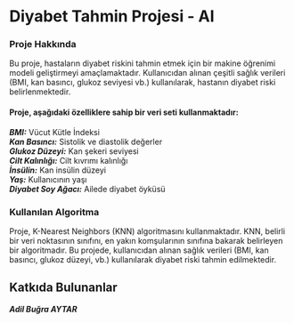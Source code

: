 # Diyabet Tahmin Projesi - AI
### Proje Hakkında
Bu proje, hastaların diyabet riskini tahmin etmek için bir makine öğrenimi modeli geliştirmeyi amaçlamaktadır. Kullanıcıdan alınan çeşitli sağlık verileri (BMI, kan basıncı, glukoz seviyesi vb.) kullanılarak, hastanın diyabet riski belirlenmektedir.


#### Proje, aşağıdaki özelliklere sahip bir veri seti kullanmaktadır:

***BMI:*** Vücut Kütle İndeksi<br>
***Kan Basıncı:*** Sistolik ve diastolik değerler<br>
***Glukoz Düzeyi:*** Kan şekeri seviyesi<br>
***Cilt Kalınlığı:*** Cilt kıvrımı kalınlığı<br>
***İnsülin:*** Kan insülin düzeyi<br>
***Yaş:*** Kullanıcının yaşı<br>
***Diyabet Soy Ağacı:*** Ailede diyabet öyküsü

### Kullanılan Algoritma
Proje, K-Nearest Neighbors (KNN) algoritmasını kullanmaktadır. KNN, belirli bir veri noktasının sınıfını, en yakın komşularının sınıfına bakarak belirleyen bir algoritmadır. Bu projede, kullanıcıdan alınan sağlık verileri (BMI, kan basıncı, glukoz düzeyi, vb.) kullanılarak diyabet riski tahmin edilmektedir.

## Katkıda Bulunanlar
 ***Adil Buğra AYTAR***
